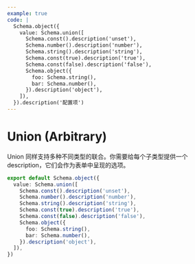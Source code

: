 ```yaml
---
example: true
code: |
  Schema.object({
    value: Schema.union([
      Schema.const().description('unset'),
      Schema.number().description('number'),
      Schema.string().description('string'),
      Schema.const(true).description('true'),
      Schema.const(false).description('false'),
      Schema.object({
        foo: Schema.string(),
        bar: Schema.number(),
      }).description('object'),
    ]),
  }).description('配置项')
---
```


# Union (Arbitrary)

Union 同样支持多种不同类型的联合。你需要给每个子类型提供一个 description，它们会作为表单中呈现的选项。

```ts
export default Schema.object({
  value: Schema.union([
    Schema.const().description('unset'),
    Schema.number().description('number'),
    Schema.string().description('string'),
    Schema.const(true).description('true'),
    Schema.const(false).description('false'),
    Schema.object({
      foo: Schema.string(),
      bar: Schema.number(),
    }).description('object'),
  ]),
})
```
